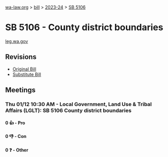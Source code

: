 [wa-law.org](/) > [bill](/bill/) > [2023-24](/bill/2023-24/) > [SB 5106](/bill/2023-24/sb/5106/)

# SB 5106 - County district boundaries
[leg.wa.gov](https://app.leg.wa.gov/billsummary?BillNumber=5106&Year=2023&Initiative=false)

## Revisions
* [Original Bill](1/)
* [Substitute Bill](S/)

## Meetings
### Thu 01/12 10:30 AM - Local Government, Land Use & Tribal Affairs (LGLT): SB 5106 County district boundaries
#### 0 👍 - Pro

#### 0 👎 - Con

#### 0 ❓ - Other

